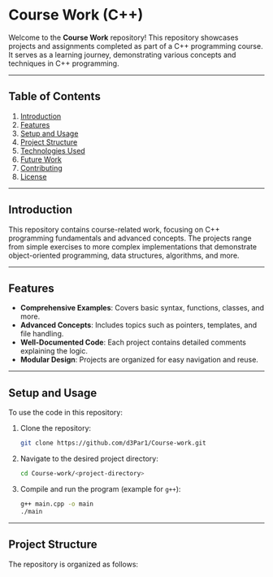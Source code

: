 # Course Work (C++)

Welcome to the **Course Work** repository! This repository showcases projects and assignments completed as part of a C++ programming course. It serves as a learning journey, demonstrating various concepts and techniques in C++ programming.

---

## Table of Contents

1. [Introduction](#introduction)
2. [Features](#features)
3. [Setup and Usage](#setup-and-usage)
4. [Project Structure](#project-structure)
5. [Technologies Used](#technologies-used)
6. [Future Work](#future-work)
7. [Contributing](#contributing)
8. [License](#license)

---

## Introduction

This repository contains course-related work, focusing on C++ programming fundamentals and advanced concepts. The projects range from simple exercises to more complex implementations that demonstrate object-oriented programming, data structures, algorithms, and more.

---

## Features

- **Comprehensive Examples**: Covers basic syntax, functions, classes, and more.
- **Advanced Concepts**: Includes topics such as pointers, templates, and file handling.
- **Well-Documented Code**: Each project contains detailed comments explaining the logic.
- **Modular Design**: Projects are organized for easy navigation and reuse.

---

## Setup and Usage

To use the code in this repository:

1. Clone the repository:
    ```bash
    git clone https://github.com/d3Par1/Course-work.git
    ```
2. Navigate to the desired project directory:
    ```bash
    cd Course-work/<project-directory>
    ```
3. Compile and run the program (example for `g++`):
    ```bash
    g++ main.cpp -o main
    ./main
    ```

---

## Project Structure

The repository is organized as follows:
